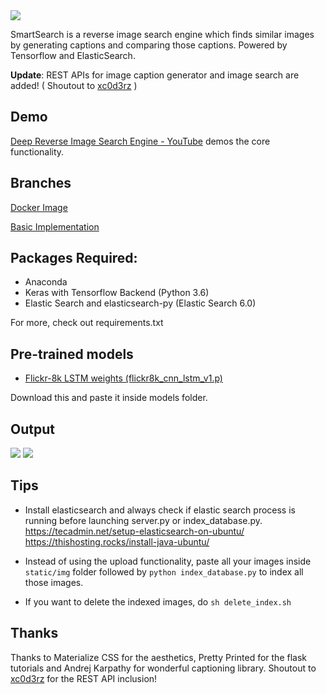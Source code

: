 <img src="static/logo.jpg"/>

SmartSearch is a reverse image search engine which finds similar images by generating captions and comparing those captions. Powered by Tensorflow and ElasticSearch.

**Update**: REST APIs for image caption generator and image search are added! ( Shoutout to [xc0d3rz](https://github.com/xc0d3rz) )

## Demo
[Deep Reverse Image Search Engine - YouTube](https://www.youtube.com/watch?v=xNUL2IHl4tQ) demos the core functionality.

## Branches
[Docker Image](https://github.com/sethuiyer/Image-to-Image-Search/tree/docker_image)

[Basic Implementation](https://github.com/sethuiyer/Image-to-Image-Search/tree/bootstrap)


## Packages Required:
* Anaconda
* Keras with Tensorflow Backend (Python 3.6)
* Elastic Search and elasticsearch-py (Elastic Search 6.0)

For more, check out requirements.txt

## Pre-trained models
* [Flickr-8k LSTM weights (flickr8k\_cnn\_lstm\_v1.p)](https://cs.stanford.edu/people/karpathy/neuraltalk/flickr8k_cnn_lstm_v1.zip)

Download this and paste it inside models folder.

## Output
<img src="static/screenshot-app.jpg"/>

<img src="https://github.com/sethuiyer/Image-to-Image-search/raw/bootstrap/webapp.png"/>

## Tips
* Install elasticsearch and always check if elastic search process is running before launching server.py or index_database.py.
https://tecadmin.net/setup-elasticsearch-on-ubuntu/
https://thishosting.rocks/install-java-ubuntu/

* Instead of using the upload functionality, paste all your images inside `static/img` folder followed by `python index_database.py` to index all those images.


* If you want to delete the indexed images, do `sh delete_index.sh`


## Thanks
Thanks to Materialize CSS for the aesthetics, Pretty Printed for the flask tutorials and Andrej Karpathy for wonderful captioning library.
Shoutout to [xc0d3rz](https://github.com/xc0d3rz) for the REST API inclusion!
